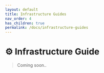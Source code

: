 ```yaml
---
layout: default
title: Infrastructure Guides
nav_order: 4
has_children: true
permalink: /docs/infrastructure-guides
---
```


# :gear: Infrastructure Guide

> Coming soon.. 